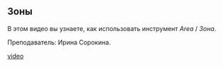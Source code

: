 ## Зоны

В этом видео вы узнаете, как использовать инструмент _Area_ / _Зона_.

Преподаватель: Ирина Сорокина.

[video](https://player.softculture.cc/embed/online/RVT/RVT_42.17.02_L8-7_Area)
